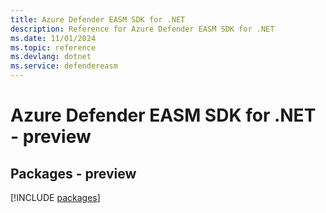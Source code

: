 ```yaml
---
title: Azure Defender EASM SDK for .NET
description: Reference for Azure Defender EASM SDK for .NET
ms.date: 11/01/2024
ms.topic: reference
ms.devlang: dotnet
ms.service: defendereasm
---
```

# Azure Defender EASM SDK for .NET - preview
## Packages - preview
[!INCLUDE [packages](defender-easm-index.md)]